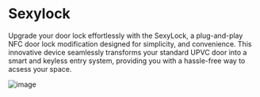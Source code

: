 # Sexylock 
Upgrade your door lock effortlessly with the SexyLock, a plug-and-play NFC door lock modification designed for simplicity, and convenience. This innovative device seamlessly transforms your standard UPVC door into a smart and keyless entry system, providing you with a hassle-free way to acsess your space.

![image](https://github.com/chiplocks/Sexylock/assets/117909282/7d6f3671-890c-4c6e-bf3a-2ad62bef0f59)


